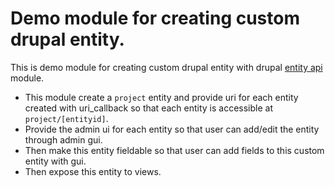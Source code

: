 # Demo module for creating custom drupal entity.

This is demo module for creating custom drupal entity with drupal [entity api](http://drupal.org/project/entity) module.

- This module create a `project` entity and provide uri for each entity created with uri_callback so that each entity is accessible at `project/[entityid]`.
- Provide the admin ui for each entity so that user can add/edit the entity through admin gui.
- Then make this entity fieldable so that user can add fields to this custom entity with gui.
- Then expose this entity to views.